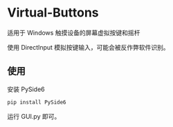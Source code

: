 # Virtual-Buttons
适用于 Windows 触摸设备的屏幕虚拟按键和摇杆

使用 DirectInput 模拟按键输入，可能会被反作弊软件识别。

## 使用
安装 PySide6

```bash
pip install PySide6
```

运行 GUI.py 即可。
